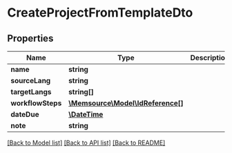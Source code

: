 # CreateProjectFromTemplateDto

## Properties
Name | Type | Description | Notes
------------ | ------------- | ------------- | -------------
**name** | **string** |  | 
**sourceLang** | **string** |  | [optional] 
**targetLangs** | **string[]** |  | [optional] 
**workflowSteps** | [**\Memsource\Model\IdReference[]**](IdReference.md) |  | [optional] 
**dateDue** | [**\DateTime**](\DateTime.md) |  | [optional] 
**note** | **string** |  | [optional] 

[[Back to Model list]](../README.md#documentation-for-models) [[Back to API list]](../README.md#documentation-for-api-endpoints) [[Back to README]](../README.md)


